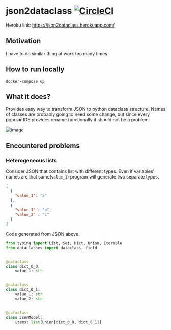 # json2dataclass [![CircleCI](https://circleci.com/gh/PatrykLisik/json2dataclass/tree/master.svg?style=svg)](https://circleci.com/gh/PatrykLisik/json2dataclass/tree/master)

Heroku link: https://json2dataclass.herokuapp.com/
## Motivation
I have to do similar thing at work too many times. 
## How to run locally

`docker-compose up`

## What it does? 

Provides easy way to transform JSON to python dataclass structure.
Names of classes are probably going to need some change, but since every popular IDE provides rename functionally it should not be a problem.

![image](https://user-images.githubusercontent.com/14928623/152699167-7641339e-65da-4c01-9a70-829d6f576069.png)

## Encountered problems 

### Heterogeneous lists
Consider JSON that contains list with different types.
Even if variables' names are that same(`value_1`) program will generate two separate types.
```json
[
  {
    "value_1": "a"
  },
  {
    "value_1" : "b",
    "value_2" : "c"
  }
]
```
Code generated from JSON above.
```python
from typing import List, Set, Dict, Union, Iterable
from dataclasses import dataclass, field


@dataclass
class dict_0_0:
    value_1: str


@dataclass
class dict_0_1:
    value_1: str
    value_2: str


@dataclass
class JsonModel:
    items: list[Union[dict_0_0, dict_0_1]]
```